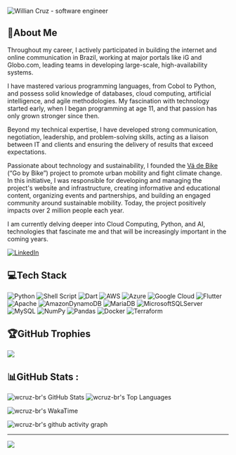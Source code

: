 ![Willian Cruz - software engineer](https://capsule-render.vercel.app/api?type=waving&height=140&text=Willian%20Cruz&animation=fadeIn&section=header&fontSize=50&fontAlign=80&fontAlignY=28&color=0:001020,100:004070&desc=software%20engineer&descAlign=87&descAlignY=50&fontColor=ffffff)
## 💫About Me
Throughout my career, I actively participated in building the internet and online communication in Brazil, working at major portals like iG and Globo.com, leading teams in developing large-scale, high-availability systems. 

I have mastered various programming languages, from Cobol to Python, and possess solid knowledge of databases, cloud computing, artificial intelligence, and agile methodologies. My fascination with technology started early, when I began programming at age 11, and that passion has only grown stronger since then. 

Beyond my technical expertise, I have developed strong communication, negotiation, leadership, and problem-solving skills, acting as a liaison between IT and clients and ensuring the delivery of results that exceed expectations. 

Passionate about technology and sustainability, I founded the [Vá de Bike](https://vadebike.org) (“Go by Bike”) project to promote urban mobility and fight climate change. In this initiative, I was responsible for developing and managing the project's website and infrastructure, creating informative and educational content, organizing events and partnerships, and building an engaged community around sustainable mobility. Today, the project positively impacts over 2 million people each year. 

I am currently delving deeper into Cloud Computing, Python, and AI, technologies that fascinate me and that will be increasingly important in the coming years.

[![LinkedIn](https://img.shields.io/badge/LinkedIn-%230077B5.svg?logo=linkedin&logoColor=white)](https://linkedin.com/in/wcruz) 

## 💻Tech Stack
![Python](https://img.shields.io/badge/python-3670A0?style=for-the-badge&logo=python&logoColor=ffdd54) ![Shell Script](https://img.shields.io/badge/shell_script-%23121011.svg?style=for-the-badge&logo=gnu-bash&logoColor=white) ![Dart](https://img.shields.io/badge/dart-%230175C2.svg?style=for-the-badge&logo=dart&logoColor=white) ![AWS](https://img.shields.io/badge/AWS-%23FF9900.svg?style=for-the-badge&logo=amazon-aws&logoColor=white) ![Azure](https://img.shields.io/badge/azure-%230072C6.svg?style=for-the-badge&logo=azure-devops&logoColor=white) ![Google Cloud](https://img.shields.io/badge/Google%20Cloud-%234285F4.svg?style=for-the-badge&logo=google-cloud&logoColor=white) ![Flutter](https://img.shields.io/badge/Flutter-%2302569B.svg?style=for-the-badge&logo=Flutter&logoColor=white) ![Apache](https://img.shields.io/badge/apache-%23D42029.svg?style=for-the-badge&logo=apache&logoColor=white) ![AmazonDynamoDB](https://img.shields.io/badge/Amazon%20DynamoDB-4053D6?style=for-the-badge&logo=Amazon%20DynamoDB&logoColor=white) ![MariaDB](https://img.shields.io/badge/MariaDB-003545?style=for-the-badge&logo=mariadb&logoColor=white) ![MicrosoftSQLServer](https://img.shields.io/badge/Microsoft%20SQL%20Server-CC2927?style=for-the-badge&logo=microsoft%20sql%20server&logoColor=white) ![MySQL](https://img.shields.io/badge/mysql-%2300f.svg?style=for-the-badge&logo=mysql&logoColor=white) ![NumPy](https://img.shields.io/badge/numpy-%23013243.svg?style=for-the-badge&logo=numpy&logoColor=white) ![Pandas](https://img.shields.io/badge/pandas-%23150458.svg?style=for-the-badge&logo=pandas&logoColor=white) ![Docker](https://img.shields.io/badge/docker-%230db7ed.svg?style=for-the-badge&logo=docker&logoColor=white) ![Terraform](https://img.shields.io/badge/terraform-%235835CC.svg?style=for-the-badge&logo=terraform&logoColor=white)

## 🏆GitHub Trophies
![](https://github-trophies.vercel.app/?username=wcruz-br&theme=algolia&no-frame=false&no-bg=false&margin-w=4&rank=SECRET,SSS,SS,S,AAA,AA,A,B)

## 📊GitHub Stats :
![wcruz-br's GitHub Stats](https://github-readme-stats-wcruz-br.vercel.app/api?username=wcruz-br&theme=algolia&show_icons=true&hide_border=false&count_private=true&bg_color=70,000000,001020,004070&hide_rank=true&show=prs_merged)
![wcruz-br's Top Languages](https://github-readme-stats-wcruz-br.vercel.app/api/top-langs/?username=wcruz-br&theme=algolia&show_icons=true&hide_border=false&bg_color=70,000000,001020,004070&layout=donut)

![wcruz-br's WakaTime](https://github-readme-stats.vercel.app/api/wakatime?username=wcruz&theme=algolia&hide_border=false&bg_color=70,000000,001020,004070&show_icons=true&layout=compact&custom_title=Coding%20Time%20%28last%207%20days%29)
<!-- ![wcruz-br's Streak](https://github-readme-streak-stats.herokuapp.com/?user=wcruz-br&theme=algolia&hide_border=false&background=70,000000,001020,004070&fire=2dde98&starting_year=2024&exclude_days=Sat,Sun&excludeDaysLabel=888888) -->
![wcruz-br's github activity graph](https://github-readme-activity-graph.vercel.app/graph?username=wcruz-br&theme=react-dark&height=300)

---
![](https://visitcount.itsvg.in/api?id=wcruz-br&icon=0&color=0)
